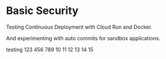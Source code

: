 # Basic Security

Testing Continuous Deployment with Cloud Run and Docker.

And experimenting with auto commits for sandbox applications.

testing 123 456 789 10 11 12 13 14 15

